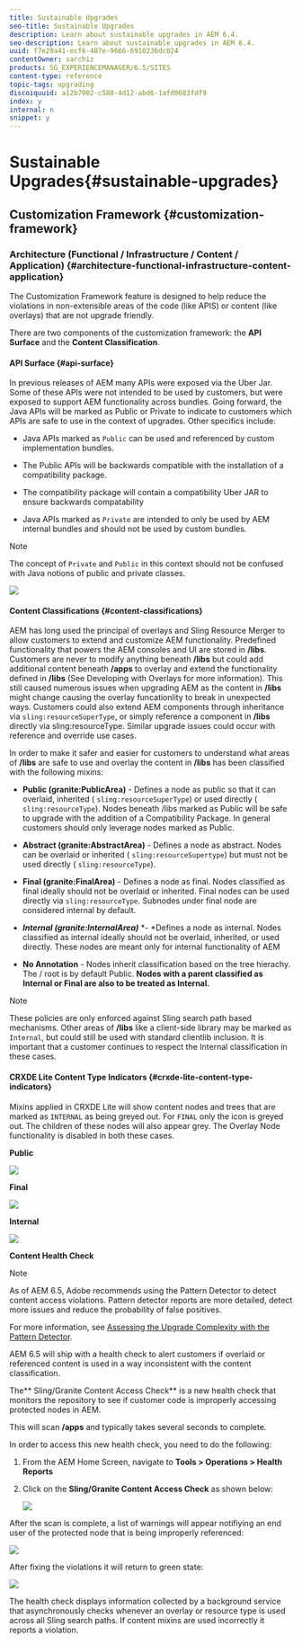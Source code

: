 ```yaml
---
title: Sustainable Upgrades
seo-title: Sustainable Upgrades
description: Learn about sustainable upgrades in AEM 6.4.
seo-description: Learn about sustainable upgrades in AEM 6.4.
uuid: f7e29a41-ecf6-487e-9666-6910236dc024
contentOwner: sarchiz
products: SG_EXPERIENCEMANAGER/6.5/SITES
content-type: reference
topic-tags: upgrading
discoiquuid: a12b7002-c580-4d12-abd6-1afd0683fdf9
index: y
internal: n
snippet: y
---
```


# Sustainable Upgrades{#sustainable-upgrades}

## Customization Framework {#customization-framework}

### Architecture (Functional / Infrastructure / Content / Application)  {#architecture-functional-infrastructure-content-application}

The Customization Framework feature is designed to help reduce the violations in non-extensible areas of the code (like APIS) or content (like overlays) that are not upgrade friendly.

There are two components of the customization framework: the **API Surface** and the **Content Classification**.

#### API Surface {#api-surface}

In previous releases of AEM many APIs were exposed via the Uber Jar. Some of these APIs were not intended to be used by customers, but were exposed to support AEM functionality across bundles. Going forward, the Java APIs will be marked as Public or Private to indicate to customers which APIs are safe to use in the context of upgrades. Other specifics include:

* Java APIs marked as `Public` can be used and referenced by custom implementation bundles.  

* The Public APIs will be backwards compatible with the installation of a compatibility package.  
* The compatibility package will contain a compatibility Uber JAR to ensure backwards compatability  
* Java APIs marked as `Private` are intended to only be used by AEM internal bundles and should not be used by custom bundles.

>[!NOTE]
>
>The concept of `Private` and `Public` in this context should not be confused with Java notions of public and private classes.

![](assets/image2018-2-12_23-52-48.png) 

#### Content Classifications {#content-classifications}

AEM has long used the principal of overlays and Sling Resource Merger to allow customers to extend and customize AEM functionality. Predefined functionality that powers the AEM consoles and UI are stored in **/libs**. Customers are never to modify anything beneath **/libs** but could add additional content beneath **/apps** to overlay and extend the functionality defined in **/libs** (See Developing with Overlays for more information). This still caused numerous issues when upgrading AEM as the content in **/libs** might change causing the overlay funcationlity to break in unexpected ways. Customers could also extend AEM components through inheritance via `sling:resourceSuperType`, or simply reference a component in **/libs** directly via sling:resourceType. Similar upgrade issues could occur with reference and override use cases.

In order to make it safer and easier for customers to understand what areas of **/libs** are safe to use and overlay the content in **/libs** has been classified with the following mixins:

* **Public (granite:PublicArea)** - Defines a node as public so that it can overlaid, inherited ( `sling:resourceSuperType`) or used directly ( `sling:resourceType`). Nodes beneath /libs marked as Public will be safe to upgrade with the addition of a Compatibility Package. In general customers should only leverage nodes marked as Public.  

* **Abstract (granite:AbstractArea)** - Defines a node as abstract. Nodes can be overlaid or inherited ( `sling:resourceSupertype`) but must not be used directly ( `sling:resourceType`).  

* **Final (granite:FinalArea)** - Defines a node as final. Nodes classified as final ideally should not be overlaid or inherited. Final nodes can be used directly via `sling:resourceType`. Subnodes under final node are considered internal by default.  

* ***Internal (granite:InternalArea)*** *- *Defines a node as internal. Nodes classified as internal ideally should not be overlaid, inherited, or used directly. These nodes are meant only for internal functionality of AEM

* **No Annotation** - Nodes inherit classification based on the tree hierachy. The / root is by default Public. **Nodes with a parent classified as Internal or Final are also to be treated as Internal.**

>[!NOTE]
>
>These policies are only enforced against Sling search path based mechanisms. Other areas of **/libs** like a client-side library may be marked as `Internal`, but could still be used with standard clientlib inclusion. It is important that a customer continues to respect the Internal classification in these cases.

#### CRXDE Lite Content Type Indicators {#crxde-lite-content-type-indicators}

Mixins applied in CRXDE Lite will show content nodes and trees that are marked as `INTERNAL` as being greyed out. For `FINAL` only the icon is greyed out. The children of these nodes will also appear grey. The Overlay Node functionality is disabled in both these cases.

**Public**

![](assets/image2018-2-8_23-34-5.png)

**Final**

![](assets/image2018-2-8_23-34-56.png)

**Internal**

![](assets/image2018-2-8_23-38-23.png)

**Content Health Check**

>[!NOTE]
>
>As of AEM 6.5, Adobe recommends using the Pattern Detector to detect content access violations. Pattern detector reports are more detailed, detect more issues and reduce the probability of false positives.
>
>For more information, see [Assessing the Upgrade Complexity with the Pattern Detector](../../../sites/deploying/using/pattern-detector.md).

AEM 6.5 will ship with a health check to alert customers if overlaid or referenced content is used in a way inconsistent with the content classification.

The** Sling/Granite Content Access Check** is a new health check that monitors the repository to see if customer code is improperly accessing protected nodes in AEM.

This will scan **/apps** and typically takes several seconds to complete.

In order to access this new health check, you need to do the following:

1. From the AEM Home Screen, navigate to **Tools &gt; Operations &gt; Health Reports**
1. Click on the **Sling/Granite Content Access Check** as shown below:

   ![](assets/screen_shot_2017-12-14at55648pm.png)

After the scan is complete, a list of warnings will appear notifiying an end user of the protected node that is being improperly referenced:

![](assets/screenshot-2018-2-5healthreports.png)

After fixing the violations it will return to green state:

![](assets/screenshot-2018-2-5healthreports-violations.png)

The health check displays information collected by a background service that asynchronously checks whenever an overlay or resource type is used across all Sling search paths. If content mixins are used incorrectly it reports a violation.
